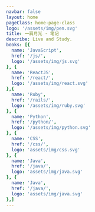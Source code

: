 ```yaml
---
navbar: false
layout: home
pageClass: home-page-class
logo: '/assets/img/pen.svg'
title: 一肩月光 · 笔记
describe: Live and Study.
books: [{
  name: 'JavaScript',
  href: '/js/',
  logo: '/assets/img/js.svg'
}, {
  name: 'ReactJS',
  href: '/react/',
  logo: '/assets/img/react.svg'
},{
  name: 'Ruby',
  href: '/rails/',
  logo: '/assets/img/ruby.svg'
}, {
  name: 'Python',
  href: '/python/',
  logo: '/assets/img/python.svg'
}, {
  name: 'CSS',
  href: '/css/',
  logo: 'assets/img/css.svg'
}, {
  name: 'Java',
  href: '/java/',
  logo: 'assets/img/java.svg'
}, {
  name: 'Java',
  href: '/java/',
  logo: 'assets/img/java.svg'
},]
---
```

